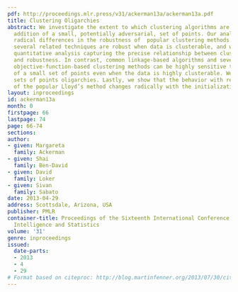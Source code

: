 ```yaml
---
pdf: http://proceedings.mlr.press/v31/ackerman13a/ackerman13a.pdf
title: Clustering Oligarchies
abstract: We investigate the extent to which clustering algorithms are robust to the
  addition of a small, potentially adversarial, set of points. Our analysis reveals
  radical differences in the robustness of  popular clustering methods. k-means and
  several related techniques are robust when data is clusterable, and we provide a
  quantitative analysis capturing the precise relationship between clusterability
  and robustness. In contrast, common linkage-based algorithms and several standard
  objective-function-based clustering methods can be highly sensitive to the addition
  of a small set of points even when the data is highly clusterable. We call such
  sets of points oligarchies. Lastly, we show that the behavior with respect to oligarchies
  of the popular Lloyd’s method changes radically with the initialization technique.
layout: inproceedings
id: ackerman13a
month: 0
firstpage: 66
lastpage: 74
page: 66-74
sections: 
author:
- given: Margareta
  family: Ackerman
- given: Shai
  family: Ben-David
- given: David
  family: Loker
- given: Sivan
  family: Sabato
date: 2013-04-29
address: Scottsdale, Arizona, USA
publisher: PMLR
container-title: Proceedings of the Sixteenth International Conference on Artificial
  Intelligence and Statistics
volume: '31'
genre: inproceedings
issued:
  date-parts:
  - 2013
  - 4
  - 29
# Format based on citeproc: http://blog.martinfenner.org/2013/07/30/citeproc-yaml-for-bibliographies/
---
```

